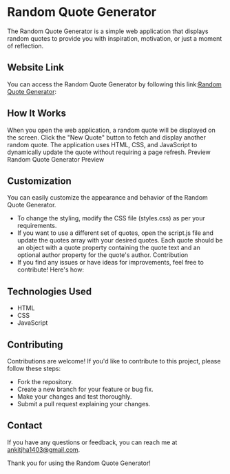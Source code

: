 # Random Quote Generator

The Random Quote Generator is a simple web application that displays random quotes to provide you with inspiration, motivation, or just a moment of reflection.

## Website Link
You can access the Random Quote Generator by following this link:[Random Quote Generator](https://ankitjha13.github.io/Quote-App/):


## How It Works
When you open the web application, a random quote will be displayed on the screen.
Click the "New Quote" button to fetch and display another random quote.
The application uses HTML, CSS, and JavaScript to dynamically update the quote without requiring a page refresh.
Preview
Random Quote Generator Preview

## Customization
You can easily customize the appearance and behavior of the Random Quote Generator.

- To change the styling, modify the CSS file (styles.css) as per your requirements.
- If you want to use a different set of quotes, open the script.js file and update the quotes array with your desired quotes. Each quote should be an object with a quote property containing the quote text and an optional author property for the quote's author.
Contribution
- If you find any issues or have ideas for improvements, feel free to contribute! Here's how:

## Technologies Used
- HTML
- CSS
- JavaScript

## Contributing
Contributions are welcome! If you'd like to contribute to this project, please follow these steps:

- Fork the repository.
- Create a new branch for your feature or bug fix.
- Make your changes and test thoroughly.
- Submit a pull request explaining your changes.

## Contact
If you have any questions or feedback, you can reach me at ankitjha1403@gmail.com.

Thank you for using the Random Quote Generator! 
